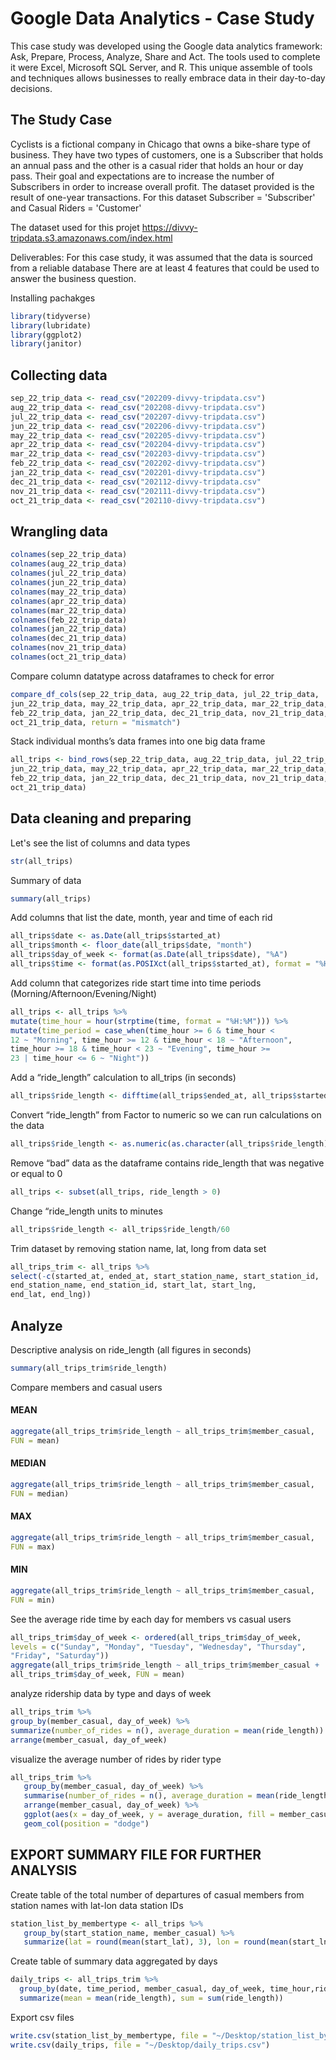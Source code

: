 
# Google Data Analytics - Case Study
This case study was developed using the Google data analytics framework: Ask, Prepare, Process, Analyze, Share and Act.
The tools used to complete it were Excel, Microsoft SQL Server, and R. This unique assemble of tools and techniques allows businesses to really embrace data in their day-to-day decisions.

## The Study Case
Cyclists is a fictional company in Chicago that owns a bike-share type of business. They have two types of customers, one is a Subscriber that holds an annual pass and the other is a casual rider that holds an hour or day pass. Their goal and expectations are to increase the number of Subscribers in order to increase overall profit. The dataset provided is the result of one-year transactions. For this dataset Subscriber = 'Subscriber' and Casual Riders = 'Customer'
 
The dataset used for this projet https://divvy-tripdata.s3.amazonaws.com/index.html


Deliverables: 
For this case study, it was assumed that the data is sourced from a reliable database
There are at least 4 features that could be used to answer the business question.

Installing pachakges
```r
library(tidyverse)
library(lubridate)
library(ggplot2)
library(janitor)

```
## Collecting data 

```r
sep_22_trip_data <- read_csv("202209-divvy-tripdata.csv")
aug_22_trip_data <- read_csv("202208-divvy-tripdata.csv")
jul_22_trip_data <- read_csv("202207-divvy-tripdata.csv")
jun_22_trip_data <- read_csv("202206-divvy-tripdata.csv")
may_22_trip_data <- read_csv("202205-divvy-tripdata.csv")
apr_22_trip_data <- read_csv("202204-divvy-tripdata.csv")
mar_22_trip_data <- read_csv("202203-divvy-tripdata.csv")
feb_22_trip_data <- read_csv("202202-divvy-tripdata.csv")
jan_22_trip_data <- read_csv("202201-divvy-tripdata.csv")
dec_21_trip_data <- read_csv("202112-divvy-tripdata.csv"
nov_21_trip_data <- read_csv("202111-divvy-tripdata.csv")
oct_21_trip_data <- read_csv("202110-divvy-tripdata.csv")
```

## Wrangling data 

```r
colnames(sep_22_trip_data)
colnames(aug_22_trip_data)
colnames(jul_22_trip_data)
colnames(jun_22_trip_data)
colnames(may_22_trip_data)
colnames(apr_22_trip_data)
colnames(mar_22_trip_data)
colnames(feb_22_trip_data)
colnames(jan_22_trip_data)
colnames(dec_21_trip_data)
colnames(nov_21_trip_data)
colnames(oct_21_trip_data)

```
Compare column datatype across dataframes to check for error

```r
compare_df_cols(sep_22_trip_data, aug_22_trip_data, jul_22_trip_data,
jun_22_trip_data, may_22_trip_data, apr_22_trip_data, mar_22_trip_data,
feb_22_trip_data, jan_22_trip_data, dec_21_trip_data, nov_21_trip_data,
oct_21_trip_data, return = "mismatch")

```
Stack individual months’s data frames into one big data frame

```r
all_trips <- bind_rows(sep_22_trip_data, aug_22_trip_data, jul_22_trip_data,
jun_22_trip_data, may_22_trip_data, apr_22_trip_data, mar_22_trip_data,
feb_22_trip_data, jan_22_trip_data, dec_21_trip_data, nov_21_trip_data,
oct_21_trip_data)


```
## Data cleaning and preparing 
Let's see the list of columns and data types
```r
str(all_trips)
```
Summary of data 
```r
summary(all_trips)
```
Add columns that list the date, month, year and time of each rid
```r
all_trips$date <- as.Date(all_trips$started_at)
all_trips$month <- floor_date(all_trips$date, "month")
all_trips$day_of_week <- format(as.Date(all_trips$date), "%A")
all_trips$time <- format(as.POSIXct(all_trips$started_at), format = "%H:%M")

```
Add column that categorizes ride start time into time periods (Morning/Afternoon/Evening/Night)
```r
all_trips <- all_trips %>%
mutate(time_hour = hour(strptime(time, format = "%H:%M"))) %>%
mutate(time_period = case_when(time_hour >= 6 & time_hour <
12 ~ "Morning", time_hour >= 12 & time_hour < 18 ~ "Afternoon",
time_hour >= 18 & time_hour < 23 ~ "Evening", time_hour >=
23 | time_hour <= 6 ~ "Night"))
```
Add a “ride_length” calculation to all_trips (in seconds)
```r
all_trips$ride_length <- difftime(all_trips$ended_at, all_trips$started_at)
```
Convert “ride_length” from Factor to numeric so we can run calculations on the data

```r
all_trips$ride_length <- as.numeric(as.character(all_trips$ride_length))
```
Remove “bad” data as the dataframe contains ride_length that was negative or equal to 0
```r
all_trips <- subset(all_trips, ride_length > 0)
```
Change “ride_length units to minutes
```r
all_trips$ride_length <- all_trips$ride_length/60
```
Trim dataset by removing station name, lat, long from data set
```r
all_trips_trim <- all_trips %>%
select(-c(started_at, ended_at, start_station_name, start_station_id,
end_station_name, end_station_id, start_lat, start_lng,
end_lat, end_lng))

```

## Analyze
Descriptive analysis on ride_length (all figures in seconds)

```r
summary(all_trips_trim$ride_length)
```
Compare members and casual users 
#### MEAN
```r
aggregate(all_trips_trim$ride_length ~ all_trips_trim$member_casual,
FUN = mean)
```
#### MEDIAN
```r
aggregate(all_trips_trim$ride_length ~ all_trips_trim$member_casual,
FUN = median)

```
#### MAX
```r
aggregate(all_trips_trim$ride_length ~ all_trips_trim$member_casual,
FUN = max)


```
#### MIN
```r
aggregate(all_trips_trim$ride_length ~ all_trips_trim$member_casual,
FUN = min)

```
See the average ride time by each day for members vs casual users
```r
all_trips_trim$day_of_week <- ordered(all_trips_trim$day_of_week,
levels = c("Sunday", "Monday", "Tuesday", "Wednesday", "Thursday",
"Friday", "Saturday"))
aggregate(all_trips_trim$ride_length ~ all_trips_trim$member_casual +
all_trips_trim$day_of_week, FUN = mean)


```
analyze ridership data by type and days of week

```r
all_trips_trim %>%
group_by(member_casual, day_of_week) %>%
summarize(number_of_rides = n(), average_duration = mean(ride_length)) %>%
arrange(member_casual, day_of_week)

```
visualize the average number of rides by rider type

```r
all_trips_trim %>%
   group_by(member_casual, day_of_week) %>%
   summarise(number_of_rides = n(), average_duration = mean(ride_length)) %>%
   arrange(member_casual, day_of_week) %>%
   ggplot(aes(x = day_of_week, y = average_duration, fill = member_casual)) +
   geom_col(position = "dodge")
```

## EXPORT SUMMARY FILE FOR FURTHER ANALYSIS

Create table of the total number of departures of casual members from station names with
lat-lon data station IDs
```r
station_list_by_membertype <- all_trips %>%
   group_by(start_station_name, member_casual) %>%
   summarize(lat = round(mean(start_lat), 3), lon = round(mean(start_lng),3), num_departures =      n_distinct(ride_id), avg_ride = mean(ride_length))
```
Create table of summary data aggregated by days
```r
daily_trips <- all_trips_trim %>%
  group_by(date, time_period, member_casual, day_of_week, time_hour,rideable_type) %>%
  summarize(mean = mean(ride_length), sum = sum(ride_length))
```

Export csv files
```r
write.csv(station_list_by_membertype, file = "~/Desktop/station_list_by_membertype.csv")
write.csv(daily_trips, file = "~/Desktop/daily_trips.csv")
```













